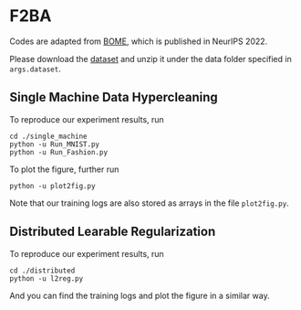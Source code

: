 # F2BA

Codes are adapted from [BOME](https://github.com/Cranial-XIX/BOME), which is published in NeurIPS 2022.

Please download the [dataset](https://drive.google.com/file/d/14deh-F4YlEH1c_s0P5DSliU042QV39K3/view?usp=sharing) and unzip it under the data folder specified in `args.dataset`.

## Single Machine Data Hypercleaning

To reproduce our experiment results, run

```
cd ./single_machine
python -u Run_MNIST.py
python -u Run_Fashion.py
```

To plot the figure, further run
```
python -u plot2fig.py
```
Note that our training logs are also stored as arrays in the file `plot2fig.py`.

## Distributed Learable Regularization
To reproduce our experiment results, run
```
cd ./distributed
python -u l2reg.py
```
And you can find the training logs and plot the figure in a similar way.

